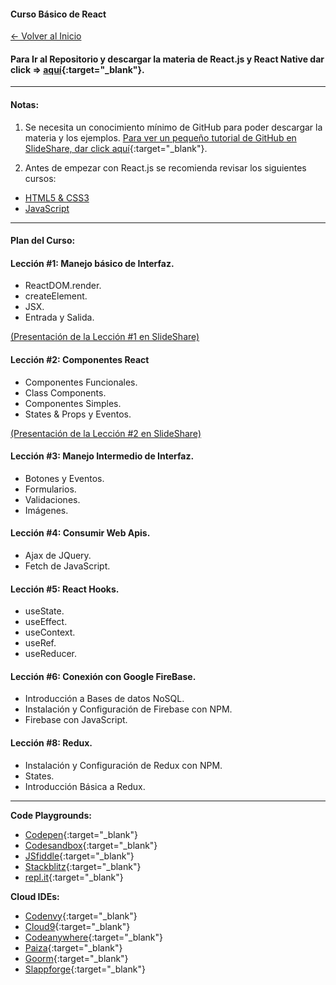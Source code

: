 
#### Curso Básico de React

[<- Volver al Inicio](https://profesantiago.github.io) 

#### Para Ir al Repositorio y descargar la materia de React.js y React Native dar click => [aquí](https://github.com/ProfeSantiago/ReactJS){:target="_blank"}. 

<hr/>

#### Notas:
1) Se necesita un conocimiento mínimo de GitHub para poder descargar la materia y los ejemplos.
[Para ver un pequeño tutorial de GitHub en SlideShare, dar click aquí](https://www.slideshare.net/santiagorodriguezpaniagua/git-hub-amp-github-desktop-2019){:target="_blank"}. 


2) Antes de empezar con React.js se recomienda revisar los siguientes cursos:
- [HTML5 & CSS3](https://profesantiago.github.io/HTMLCSS)
- [JavaScript](https://profesantiago.github.io/JavaScript)


<hr/>

#### Plan del Curso:

#### Lección #1: Manejo básico de Interfaz.
* ReactDOM.render.
* createElement.
* JSX.
* Entrada y Salida.

[(Presentación de la Lección #1 en SlideShare)](https://www.slideshare.net/santiagorodriguezpaniagua/introduccion-a-react)

#### Lección #2: Componentes React
* Componentes Funcionales.
* Class Components.
* Componentes Simples.
* States & Props y Eventos.

[(Presentación de la Lección #2 en SlideShare)](https://es.slideshare.net/santiagorodriguezpaniagua/componentes-react)

#### Lección #3: Manejo Intermedio de Interfaz.
* Botones y Eventos.
* Formularios.
* Validaciones.
* Imágenes.

#### Lección #4: Consumir Web Apis.
* Ajax de JQuery.
* Fetch de JavaScript.

#### Lección #5: React Hooks.
* useState.
* useEffect.
* useContext.
* useRef.
* useReducer.

#### Lección #6: Conexión con Google FireBase.
* Introducción a Bases de datos NoSQL. 
* Instalación y Configuración de Firebase con NPM.
* Firebase con JavaScript.


#### Lección #8: Redux.
* Instalación y Configuración de Redux con NPM.
* States.
* Introducción Básica a Redux.

<hr/>

**Code Playgrounds:**
- [Codepen](https://codepen.io/){:target="_blank"}
- [Codesandbox](https://codesandbox.io){:target="_blank"}
- [JSfiddle](https://jsfiddle.net/){:target="_blank"}
- [Stackblitz](https://stackblitz.com/){:target="_blank"}
- [repl.it](https://repl.it/languages){:target="_blank"}

**Cloud IDEs:**
- [Codenvy](https://codenvy.io/){:target="_blank"}
- [Cloud9](https://c9.io){:target="_blank"}
- [Codeanywhere](https://codeanywhere.com/){:target="_blank"}
- [Paiza](https://paiza.io/es){:target="_blank"}
- [Goorm](https://www.goorm.io/){:target="_blank"}
- [Slappforge](https://slappforge.com/){:target="_blank"}
